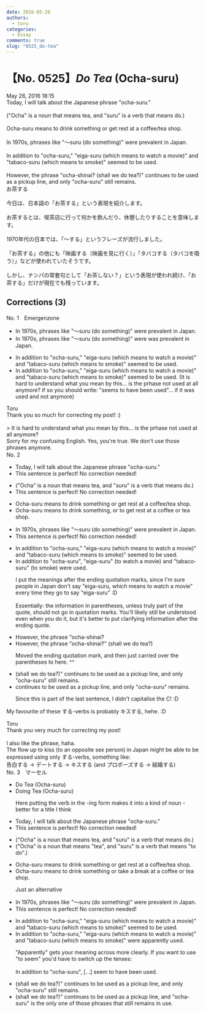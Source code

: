 ```yaml
---
date: 2016-05-26
authors:
  - toru
categories:
  - Essay
comments: true
slug: "0525_do-tea"
---
```


# 【No. 0525】<strong><em>Do Tea</em></strong> (Ocha-suru)
<div class="date">May 26, 2016 18:15</div>
<div id="post"><div id="body_show_ori">
Today, I will talk about the Japanese phrase "ocha-suru."<br/><br/>("Ocha" is a noun that means tea, and "suru" is a verb that means do.)<br/><br/>Ocha-suru means to drink something or get rest at a coffee/tea shop.<br/><br/>In 1970s, phrases like "～suru (do something)" were prevalent in Japan.<br/><br/>In addition to "ocha-suru," "eiga-suru (which means to watch a movie)" and "tabaco-suru (which means to smoke)" seemed to be used. <br/><br/>However, the phrase "ocha-shinai? (shall we do tea?)" continues to be used as a pickup line, and only "ocha-suru" still remains.
</div></div>

<!-- more -->

<div id="post_ja"><div id="body_show_mo">
お茶する<br/><br/>今日は、日本語の「お茶する」という表現を紹介します。<br/><br/>お茶するとは、喫茶店に行って何かを飲んだり、休憩したりすることを意味します。<br/><br/>1970年代の日本では、「～する」というフレーズが流行しました。<br/><br/>「お茶する」の他にも「映画する（映画を見に行く）」「タバコする（タバコを吸う）」などが使われていたそうです。<br/><br/>しかし、ナンパの常套句として「お茶しない？」という表現が使われ続け、「お茶する」だけが現在でも残っています。
</div></div>

## Corrections (3)
<div id="block"><div class="first_name"> No. 1　<span class="just_name">Emergenzone</span></div><div id="block2">
<ul class="correction_field">
<li class="incorrect">In 1970s, phrases like "～suru (do something)" were prevalent in Japan.</li>
<li class="corrected correct">
In 1970s, phrases like "～suru (do something)" <span class="sline">were</span> <span class="f_red">was </span>prevalent in Japan.
</li>
</ul>
<ul class="correction_field">
<li class="incorrect">In addition to "ocha-suru," "eiga-suru (which means to watch a movie)" and "tabaco-suru (which means to smoke)" seemed to be used.</li>
<li class="corrected correct">
In addition to "ocha-suru," "eiga-suru (which means to watch a movie)" and "tabaco-suru (which means to smoke)" seemed to be used. <span class="f_red">(It is hard to understand what you mean by this... is the prhase not used at all anymore? if so you should write: "seems to have been used"... if it was used and not anymore)</span>
</li>
</ul>
</div><div class="name"><span class="just_name">Toru</span><br>
Thank you so much for correcting my post! :)<br/><br/>&gt; It is hard to understand what you mean by this... is the prhase not used at all anymore?<br/>Sorry for my confusing English. Yes, you're true. We don't use those phrases anymore. 
</div>
</div>
<div id="block"><div class="first_name"> No. 2　<span class="just_name"></span></div><div id="block2">
<ul class="correction_field">
<li class="incorrect">Today, I will talk about the Japanese phrase "ocha-suru."</li>
<li class="corrected perfect">This sentence is perfect! No correction needed!</li>
</ul>
<ul class="correction_field">
<li class="incorrect">("Ocha" is a noun that means tea, and "suru" is a verb that means do.)</li>
<li class="corrected perfect">This sentence is perfect! No correction needed!</li>
</ul>
<ul class="correction_field">
<li class="incorrect">Ocha-suru means to drink something or get rest at a coffee/tea shop.</li>
<li class="corrected correct">
Ocha-suru means to drink something, or to get rest at a coffee or tea shop.
</li>
</ul>
<ul class="correction_field">
<li class="incorrect">In 1970s, phrases like "～suru (do something)" were prevalent in Japan.</li>
<li class="corrected perfect">This sentence is perfect! No correction needed!</li>
</ul>
<ul class="correction_field">
<li class="incorrect">In addition to "ocha-suru," "eiga-suru (which means to watch a movie)" and "tabaco-suru (which means to smoke)" seemed to be used.</li>
<li class="corrected correct">
In addition to "ocha-suru", "eiga-suru" (to watch a movie) and "tabaco-suru" (to smoke) were used.
<p class="correction_comment">I put the meanings after the ending quotation marks, since I'm sure people in Japan don't say "eiga-suru, which means to watch a movie" every time they go to say "eiga-suru" :D<br/><br/>Essentially: the information in parentheses, unless truly part of the quote, should not go in quotation marks. You'll likely still be understood even when you do it, but it's better to put clarifying information after the ending quote.</p>
</li>
</ul>
<ul class="correction_field">
<li class="incorrect">However, the phrase "ocha-shinai?</li>
<li class="corrected correct">
However, the phrase "ocha-shinai?" (shall we do tea?)
<p class="correction_comment">Moved the ending quotation mark, and then just carried over the parentheses to here. ^^</p>
</li>
</ul>
<ul class="correction_field">
<li class="incorrect">(shall we do tea?)" continues to be used as a pickup line, and only "ocha-suru" still remains.</li>
<li class="corrected correct">
continues to be used as a pickup line, and only "ocha-suru" remains.
<p class="correction_comment">Since this is part of the last sentence, I didn't capitalise the C! :D</p>
</li>
</ul>
<p class="comment_small">
 My favourite of these する-verbs is probably キスする, hehe. :D
</p>

</div><div class="name"><span class="just_name">Toru</span><br>
Thank you very much for correcting my post!<br/><br/>I also like the phrase, haha.<br/>The flow up to kiss (to an opposite sex person) in Japan might be able to be expressed using only する-verbs, something like:<br/>告白する -&gt; デートする -&gt; キスする (and プロポーズする -&gt; 結婚する)
</div>
</div>
<div id="block"><div class="first_name"> No. 3　<span class="just_name">マーセル</span></div><div id="block2">
<ul class="correction_field">
<li class="incorrect">Do Tea (Ocha-suru)</li>
<li class="corrected correct">
Do<span class="f_blue">ing</span> Tea (Ocha-suru)
<p class="correction_comment">Here putting the verb in the -ing form makes it into a kind of noun - better for a title I think</p>
</li>
</ul>
<ul class="correction_field">
<li class="incorrect">Today, I will talk about the Japanese phrase "ocha-suru."</li>
<li class="corrected perfect">This sentence is perfect! No correction needed!</li>
</ul>
<ul class="correction_field">
<li class="incorrect">("Ocha" is a noun that means tea, and "suru" is a verb that means do.)</li>
<li class="corrected correct">
("Ocha" is a noun that means <span class="f_blue">"</span>tea<span class="f_blue">"</span>, and "suru" is a verb that means "<span class="f_blue">to </span>do<span class="f_blue">"</span>.)
</li>
</ul>
<ul class="correction_field">
<li class="incorrect">Ocha-suru means to drink something or get rest at a coffee/tea shop.</li>
<li class="corrected correct">
Ocha-suru means to drink something or <span class="f_blue">take a break</span> at a coffee <span class="f_blue">or </span>tea shop.
<p class="correction_comment">Just an alternative</p>
</li>
</ul>
<ul class="correction_field">
<li class="incorrect">In 1970s, phrases like "～suru (do something)" were prevalent in Japan.</li>
<li class="corrected perfect">This sentence is perfect! No correction needed!</li>
</ul>
<ul class="correction_field">
<li class="incorrect">In addition to "ocha-suru," "eiga-suru (which means to watch a movie)" and "tabaco-suru (which means to smoke)" seemed to be used.</li>
<li class="corrected correct">
In addition to "ocha-suru," "eiga-suru (which means to watch a movie)" and "tabaco-suru (which means to smoke)" <span class="f_blue">were apparently used.</span>
<p class="correction_comment">"Apparently" gets your meaning across more clearly. If you want to use "to seem" you'd have to switch up the tenses:<br/><br/>In addition to "ocha-suru", [...] seem to have been used.</p>
</li>
</ul>
<ul class="correction_field">
<li class="incorrect">(shall we do tea?)" continues to be used as a pickup line, and only "ocha-suru" still remains.</li>
<li class="corrected correct">
(shall we do tea?)" continues to be used as a pickup line, and "ocha-suru" <span class="f_blue">is the only one of those phrases that </span>still remains<span class="f_blue"> in use</span>.
</li>
</ul>
</div></div>
